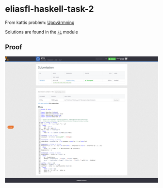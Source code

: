 # eliasfl-haskell-task-2

From kattis problem: [Uppvärmning](https://kth.kattis.com/problems/kth.progp.warmup)

Solutions are found in the [`F1`](F1.hs) module

## Proof

![Submission proof](proof.png)
